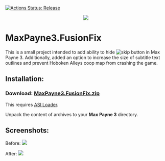 [![Actions Status: Release](https://github.com/ThirteenAG/MaxPayne3.FusionFix/actions/workflows/msvc_x86.yml/badge.svg)](https://github.com/ThirteenAG/MaxPayne3.FusionFix/actions)

<p align="center">
  <img src="https://user-images.githubusercontent.com/4904157/108633054-2ed23d00-7483-11eb-8b6a-2d04e1ac138d.png">
</p>

# MaxPayne3.FusionFix

This is a small project intended to add ability to hide  ![skip](https://i.imgur.com/vwELI93.png)  button in Max Payne 3.
Additionally, added an option to increase the size of subtitle text outlines and prevent Hoboken Alleys coop map from crashing the game.

## Installation:

### **Download**: [MaxPayne3.FusionFix.zip](https://github.com/ThirteenAG/MaxPayne3.FusionFix/releases/latest/download/MaxPayne3.FusionFix.zip)

This requires [ASI Loader](https://github.com/ThirteenAG/Ultimate-ASI-Loader/releases/latest/download/Ultimate-ASI-Loader.zip).

Unpack the content of archives to your **Max Payne 3** directory.

## Screenshots:

Before:
![](https://i.imgur.com/IOqRXKR.jpg)

After:
![](https://i.imgur.com/28KZ32b.jpg)
